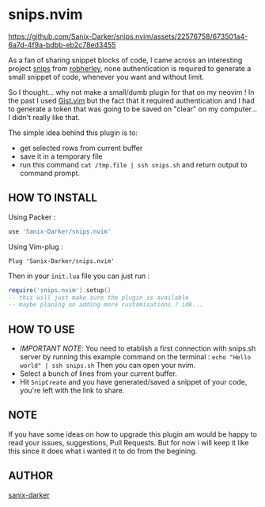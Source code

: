 # snips.nvim

https://github.com/Sanix-Darker/snips.nvim/assets/22576758/673501a4-6a7d-4f9a-bdbb-eb2c78ed3455

As a fan of sharing snippet blocks of code, I came across an interesting project [snips](https://snips.sh) from [robherley](https://github.com/robherley), none authentication is required to generate a small snippet of code, whenever you want and without limit.

So I thought... why not make a small/dumb plugin for that on my neovim !
In the past I used [Gist.vim](https://github.com/mattn/vim-gist) but the fact that it required authentication and I had to generate a token that was going to be saved on "clear" on my computer... I didn't really like that.

The simple idea behind this plugin is to:
- get selected rows from current buffer
- save it in a temporary file
- run this command `cat /tmp.file | ssh snips.sh` and return output to command prompt.

## HOW TO INSTALL

Using Packer :
```lua
use 'Sanix-Darker/snips.nvim'
```

Using  Vim-plug :

```
Plug 'Sanix-Darker/snips.nvim'
```

Then in your `init.lua` file you can just run :

```lua
require('snips.nvim').setup()
-- this will just make sure the plugin is available
-- maybe planing on adding more customisations ? idk...
```

## HOW TO USE

- *IMPORTANT NOTE*: You need to etablish a first connection with snips.sh server
    by running this example command on the terminal : `echo "Hello world" | ssh snips.sh`
    Then you can open your nvim.
- Select a bunch of lines from your current buffer.
- Hit `SnipCreate` and you have generated/saved a snippet of your code, you're left with the link to share.

## NOTE

If you have some ideas on how to upgrade this plugin am would be happy to read your issues, suggestions, Pull Requests. But for now i will keep it like this since it does what i wanted it to do from the begining.

## AUTHOR

[sanix-darker](https://github.com/sanix-darker)
